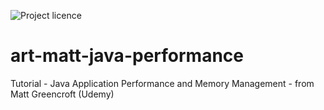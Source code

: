 ![Project licence][licence]

# art-matt-java-performance
Tutorial - Java Application Performance and Memory Management - from Matt Greencroft (Udemy)



[licence]: https://img.shields.io/github/license/artshishkin/art-matt-java-performance.svg
